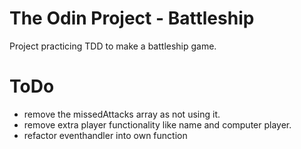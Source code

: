 # The Odin Project - Battleship

Project practicing TDD to make a battleship game.

# ToDo

- remove the missedAttacks array as not using it. 
- remove extra player functionality like name and computer player. 
- refactor eventhandler into own function